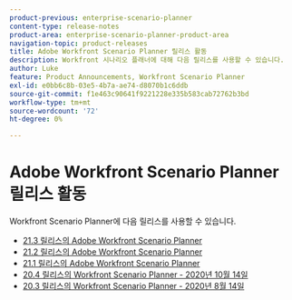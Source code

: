```yaml
---
product-previous: enterprise-scenario-planner
content-type: release-notes
product-area: enterprise-scenario-planner-product-area
navigation-topic: product-releases
title: Adobe Workfront Scenario Planner 릴리스 활동
description: Workfront 시나리오 플래너에 대해 다음 릴리스를 사용할 수 있습니다.
author: Luke
feature: Product Announcements, Workfront Scenario Planner
exl-id: e0bb6c8b-03e5-4b7a-ae74-d8070b1c6ddb
source-git-commit: f1e463c90641f9221228e335b583cab72762b3bd
workflow-type: tm+mt
source-wordcount: '72'
ht-degree: 0%

---
```


# Adobe Workfront Scenario Planner 릴리스 활동

Workfront Scenario Planner에 다음 릴리스를 사용할 수 있습니다.

<!--* [Adobe Workfront Scenario Planner with the 21.4 release](../../../product-announcements/product-releases/scenario-planner-release-activity/sp-release-21-4.md) -->

* [21.3 릴리스의 Adobe Workfront Scenario Planner](../../../product-announcements/product-releases/scenario-planner-release-activity/sp-release-21-3.md)
* [21.2 릴리스의 Adobe Workfront Scenario Planner](../../../product-announcements/product-releases/scenario-planner-release-activity/sp-release-21-2.md)
* [21.1 릴리스의 Adobe Workfront Scenario Planner](../../../product-announcements/product-releases/scenario-planner-release-activity/sp-release-21-1.md)
* [20.4 릴리스의 Workfront Scenario Planner - 2020년 10월 14일](../../../product-announcements/product-releases/scenario-planner-release-activity/sp-release-20-4.md)
* [20.3 릴리스의 Workfront Scenario Planner - 2020년 8월 14일](../../../product-announcements/product-releases/scenario-planner-release-activity/sp-release-20-3.md)
